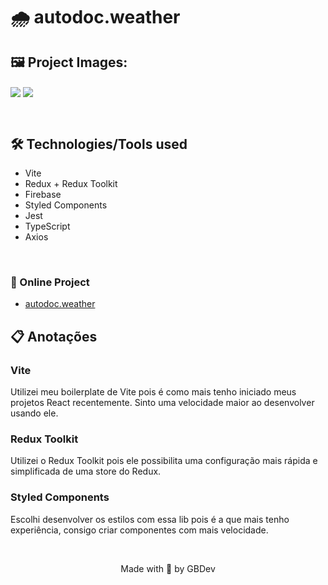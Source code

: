 # 🌧 autodoc.weather

## 🖼 Project Images:
<img src="https://user-images.githubusercontent.com/71772559/185712196-a84e031a-3a4d-4d9c-bc4a-a9e31632f505.png" align="center" />
<img src="https://user-images.githubusercontent.com/71772559/185712225-07fb9e0e-1f52-4f76-8d84-41ca6e6701db.png" align="center" />

&nbsp;

## 🛠️ Technologies/Tools used

* Vite
* Redux + Redux Toolkit
* Firebase
* Styled Components
* Jest
* TypeScript
* Axios

&nbsp;

### 🔗 Online Project
* [autodoc.weather](https://autodoc-weather.vercel.app/)

## 📋 Anotações

### Vite
Utilizei meu boilerplate de Vite pois é como mais tenho iniciado meus projetos React recentemente. Sinto uma velocidade maior ao desenvolver usando ele.

### Redux Toolkit
Utilizei o Redux Toolkit pois ele possibilita uma configuração mais rápida e simplificada de uma store do Redux.

### Styled Components
Escolhi desenvolver os estilos com essa lib pois é a que mais tenho experiência, consigo criar componentes com mais velocidade.

&nbsp;

<p align="center">Made with 💙 by GBDev</p>
